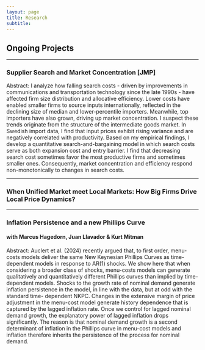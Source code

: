 ```yaml
---
layout: page
title: Research
subtitle: 
---
```


## Ongoing Projects
---
### Supplier Search and Market Concentration [JMP] <!-- [Draft](assets/doc/CHOI_JMP_draft.pdf) -->

Abstract: I analyze how falling search costs - driven by improvements in communications and transportation technology since the late 1990s - have affected firm size distribution and allocative efficiency. Lower costs have enabled smaller firms to source inputs internationally, reflected in the declining size of median and lower-percentile importers. Meanwhile, top importers have also grown, driving up market concentration. I suspect these trends originate from the structure of the intermediate goods market. In Swedish import data, I find that input prices exhibit rising variance and are negatively correlated with productivity. Based on my empirical findings, I develop a quantitative search-and-bargaining model in which search costs serve as both expansion cost and entry barrier. I find that decreasing search cost sometimes favor the most productive firms and sometimes smaller ones. Consequently, market concentration and efficiency respond non-monotonically to changes in search costs.

---
### When Unified Market meet Local Markets: How Big Firms Drive Local Price Dynamics?

<!--Abstract:Firms compete with each other in many different markets - labor market as employers, consumer market as sellers or input market as buyers. Recent research have studied competition in one or more of these market. However, these markets differ in terms of structure and geographical characteristics. The true competition intensity is thus complex and depends on interaction of these different markets. In this paper, I use balance sheet data at both the firm and plant levels from the Swedish retail industry. I construct several measures of market concentration, including the Herfindahl-Hirschman Index (HHI), profit margins, the concentration ratio of the top three firms (CR3), and others. I then analyze the time trends of these measures at both the national and local (municipality) levels. To interpret these findings, I develop a quantitative model that features a locally segmented labor and final goods market, alongside a nationally unified intermediate goods market.-->
<!---->
<!------->
<!--### Heterogeneous Imported Capital and Labor Use-->
<!--#### with Isabella Maassen-->
---
### Inflation Persistence and a new Phillips Curve 
#### with Marcus Hagedorn, Juan Llavador & Kurt Mitman
Abstract: Auclert et al. (2024) recently argued that, to first order, menu-costs models deliver
the same New Keynesian Phillips Curves as time-dependent models in response to AR(1)
shocks. We show here that when considering a broader class of shocks, menu-costs models
can generate qualitatively and quantitatively different Phillips curves than implied by
time-dependent models. Shocks to the growth rate of nominal demand generate inflation
persistence in the model, in line with the data, but at odd with the standard time-
dependent NKPC. Changes in the extensive margin of price adjustment in the menu-cost
model generate history dependence that is captured by the lagged inflation rate. Once
we control for lagged nominal demand growth, the explanatory power of lagged inflation
drops significantly. The reason is that nominal demand growth is a second determinant
of inflation in the Phillips curve in menu-cost models and inflation therefore inherits the persistence of the process for nominal demand.
